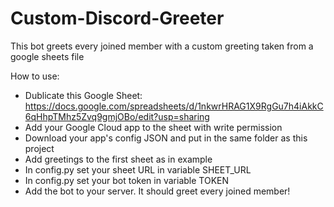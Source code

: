 # Custom-Discord-Greeter
This bot greets every joined member with a custom greeting taken from a google sheets file

How to use:

- Dublicate this Google Sheet: https://docs.google.com/spreadsheets/d/1nkwrHRAG1X9RgGu7h4iAkkC6qHhpTMhz5Zvq9gmjOBo/edit?usp=sharing
- Add your Google Cloud app to the sheet with write permission
- Download your app's config JSON and put in the same folder as this project
- Add greetings to the first sheet as in example
- In config.py set your sheet URL in variable SHEET_URL
- In config.py set your bot token in variable TOKEN
- Add the bot to your server. It should greet every joined member!
